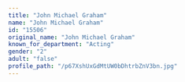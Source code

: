 ```yaml
---
title: "John Michael Graham"
name: "John Michael Graham"
id: "15506"
original_name: "John Michael Graham"
known_for_department: "Acting"
gender: "2"
adult: "false"
profile_path: "/p67XshUxGdMtUW0bDhtrbZnV3bn.jpg"
---
```

